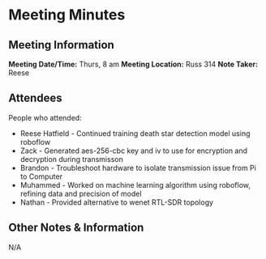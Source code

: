 # Meeting Minutes
## Meeting Information
**Meeting Date/Time:** Thurs, 8 am
**Meeting Location:** Russ 314
**Note Taker:** Reese

## Attendees
People who attended:
- Reese Hatfield - Continued training death star detection model using roboflow
- Zack - Generated aes-256-cbc key and iv to use for encryption and decryption during transmisson
- Brandon - Troubleshoot hardware to isolate transmission issue from Pi to Computer
- Muhammed - Worked on machine learning algorithm using roboflow, refining data and precision of model
- Nathan - Provided alternative to wenet RTL-SDR topology

## Other Notes & Information
N/A

